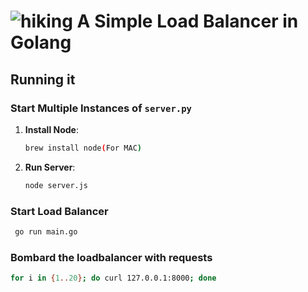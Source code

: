 # ![hiking](https://github.com/adityjoshi/GoLB/assets/111140014/e3ab8e71-6b9b-462d-8318-c9aa5288dbc4)  A Simple Load Balancer in Golang 

## Running it

### Start Multiple Instances of `server.py`

1. **Install Node**:
   ```bash
   brew install node(For MAC)
   ```
2. **Run Server**:
   ```bash
   node server.js
    ```

### Start Load Balancer 
  ```bash
   go run main.go
   ```
### Bombard the loadbalancer with requests
   ```bash
  for i in {1..20}; do curl 127.0.0.1:8000; done
   ```
